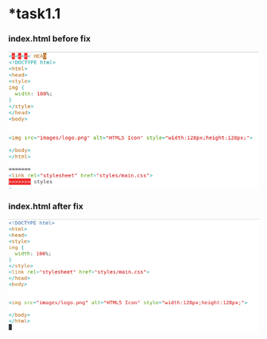 # *task1.1

### index.html before fix
![before-fix](/images/before_fix.png)

### index.html after fix
![after-fix](/images/after_fix.png)
